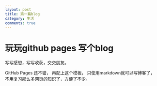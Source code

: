 ```yaml
---
layout: post
title: 第一篇blog
category: 生活
comments: true
---
```


# 玩玩github pages 写个blog
写写感想，写写收获，交交朋友。

GitHub Pages 还不错， 再配上这个模板， 只使用markdown就可以写博客了，不用复习那么多网页的知识了，方便了不少。
